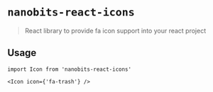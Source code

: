 # `nanobits-react-icons`

> React library to provide fa icon support into your react project

## Usage

```
import Icon from 'nanobits-react-icons'

<Icon icon={'fa-trash'} />

```
